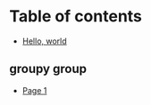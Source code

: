 # Table of contents

* [Hello, world](README.md)

## groupy group

* [Page 1](groupy-group/page-1.md)
